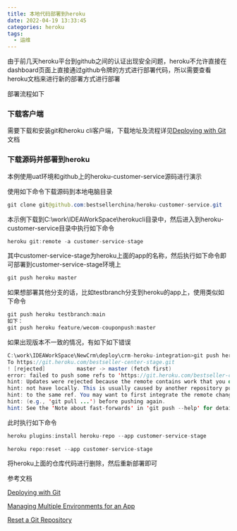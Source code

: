 ```yaml
---
title: 本地代码部署到heroku
date: 2022-04-19 13:33:45
categories: heroku
tags:
  - 运维
---
```


由于前几天heroku平台到github之间的认证出现安全问题，heroku不允许直接在dashboard页面上直接通过github令牌的方式进行部署代码，所以需要查看heroku文档来进行新的部署方式进行部署

部署流程如下

### 下载客户端

需要下载和安装git和heroku cli客户端，下载地址及流程详见[Deploying with Git](https://devcenter.heroku.com/articles/git#multiple-remotes-and-environments)文档

### 下载源码并部署到heroku

本例使用uat环境和github上的heroku-customer-service源码进行演示

使用如下命令下载源码到本地电脑目录

```java
git clone git@github.com:bestsellerchina/heroku-customer-service.git
```

本示例下载到C:\work\IDEAWorkSpace\herokucli目录中，然后进入到heroku-customer-service目录中执行如下命令

```java
heroku git:remote -a customer-service-stage
```

其中customer-service-stage为heroku上面的app的名称，然后执行如下命令即可部署到customer-service-stage环境上

```java
git push heroku master
```

如果想部署其他分支的话，比如testbranch分支到heroku的app上，使用类似如下命令

```java
git push heroku testbranch:main
如下：
git push heroku feature/wecom-couponpush:master
```

如果出现版本不一致的情况，有如下如下错误

```java
C:\work\IDEAWorkSpace\NewCrm\deploy\crm-heroku-integration>git push heroku master
To https://git.heroku.com/bestseller-center-stage.git
! [rejected]          master -> master (fetch first)
error: failed to push some refs to 'https://git.heroku.com/bestseller-center-stage.git'
hint: Updates were rejected because the remote contains work that you do
hint: not have locally. This is usually caused by another repository pushing
hint: to the same ref. You may want to first integrate the remote changes
hint: (e.g., 'git pull ...') before pushing again.
hint: See the 'Note about fast-forwards' in 'git push --help' for details.
```

此时执行如下命令

```java
heroku plugins:install heroku-repo --app customer-service-stage
        
heroku repo:reset --app customer-service-stage
```

将heroku上面的仓库代码进行删除，然后重新部署即可

参考文档

[Deploying with Git](https://devcenter.heroku.com/articles/git#multiple-remotes-and-environments)

[Managing Multiple Environments for an App](https://devcenter.heroku.com/articles/multiple-environments)

[Reset a Git Repository](https://devcenter.heroku.com/articles/git#reset-a-git-repository)